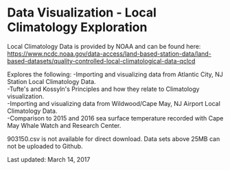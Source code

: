 # Data Visualization - Local Climatology Exploration <br>

Local Climatology Data is provided by NOAA and can be found here: https://www.ncdc.noaa.gov/data-access/land-based-station-data/land-based-datasets/quality-controlled-local-climatological-data-qclcd <br>

Explores the following:
-Importing and visualizing data from Atlantic City, NJ Station Local Climatology Data. <br>
-Tufte's and Kossyln's Principles and how they relate to Climatology visualization. <br>
-Importing and visualizing data from Wildwood/Cape May, NJ Airport Local Climatology Data. <br>
-Comparison to 2015 and 2016 sea surface temperature recorded with Cape May Whale Watch and Research Center. <br>

903150.csv is not available for direct download. Data sets above 25MB can not be uploaded to Github. <br>

Last updated: March 14, 2017
